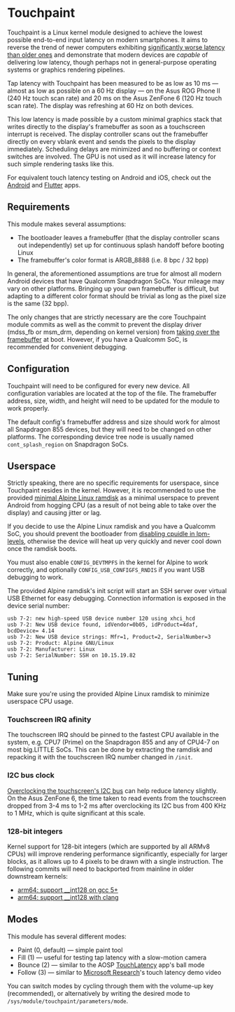 # Touchpaint

Touchpaint is a Linux kernel module designed to achieve the lowest possible end-to-end input latency on modern smartphones. It aims to reverse the trend of newer computers exhibiting [significantly worse latency than older ones](https://danluu.com/input-lag/) and demonstrate that modern devices are *capable* of delivering low latency, though perhaps not in general-purpose operating systems or graphics rendering pipelines.

Tap latency with Touchpaint has been measured to be as low as 10 ms — almost as low as possible on a 60 Hz display — on the Asus ROG Phone II (240 Hz touch scan rate) and 20 ms on the Asus ZenFone 6 (120 Hz touch scan rate). The display was refreshing at 60 Hz on both devices.

This low latency is made possible by a custom minimal graphics stack that writes directly to the display's framebuffer as soon as a touchscreen interrupt is received. The display controller scans out the framebuffer directly on every vblank event and sends the pixels to the display immediately. Scheduling delays are minimized and no buffering or context switches are involved. The GPU is not used as it will increase latency for such simple rendering tasks like this.

For equivalent touch latency testing on Android and iOS, check out the [Android](https://github.com/kdrag0n/touchpaint-android) and [Flutter](https://github.com/kdrag0n/touchpaint-flutter) apps.

## Requirements

This module makes several assumptions:

- The bootloader leaves a framebuffer (that the display controller scans out independently) set up for continuous splash handoff before booting Linux
- The framebuffer's color format is ARGB_8888 (i.e. 8 bpc / 32 bpp)

In general, the aforementioned assumptions are true for almost all modern Android devices that have Qualcomm Snapdragon SoCs. Your mileage may vary on other platforms. Bringing up your own framebuffer is difficult, but adapting to a different color format should be trivial as long as the pixel size is the same (32 bpp).

The only changes that are strictly necessary are the core Touchpaint module commits as well as the commit to prevent the display driver (mdss_fb or msm_drm, depending on kernel version) from [taking over the framebuffer](https://github.com/kdrag0n/touchpaint/commit/eeee8bf9a705) at boot. However, if you have a Qualcomm SoC, is recommended for convenient debugging.

## Configuration

Touchpaint will need to be configured for every new device. All configuration variables are located at the top of the file. The framebuffer address, size, width, and height will need to be updated for the module to work properly.

The default config's framebuffer address and size should work for almost all Snapdragon 855 devices, but they will need to be changed on other platforms. The corresponding device tree node is usually named `cont_splash_region` on Snapdragon SoCs.

## Userspace

Strictly speaking, there are no specific requirements for userspace, since Touchpaint resides in the kernel. However, it is recommended to use the provided [minimal Alpine Linux ramdisk](https://github.com/kdrag0n/touchpaint/blob/master/ramdisk/alpine-rd.cpio.gz) as a minimal userspace to prevent Android from hogging CPU (as a result of not being able to take over the display) and causing jitter or lag.

If you decide to use the Alpine Linux ramdisk and you have a Qualcomm SoC, you should prevent the bootloader from [disabling cpuidle in lpm-levels](https://github.com/kdrag0n/touchpaint/commit/1eedf30258fd), otherwise the device will heat up very quickly and never cool down once the ramdisk boots.

You must also enable `CONFIG_DEVTMPFS` in the kernel for Alpine to work correctly, and optionally `CONFIG_USB_CONFIGFS_RNDIS` if you want USB debugging to work.

The provided Alpine ramdisk's init script will start an SSH server over virtual USB Ethernet for easy debugging. Connection information is exposed in the device serial number:

```
usb 7-2: new high-speed USB device number 120 using xhci_hcd
usb 7-2: New USB device found, idVendor=0b05, idProduct=4daf, bcdDevice= 4.14
usb 7-2: New USB device strings: Mfr=1, Product=2, SerialNumber=3
usb 7-2: Product: Alpine GNU/Linux
usb 7-2: Manufacturer: Linux
usb 7-2: SerialNumber: SSH on 10.15.19.82
```

## Tuning

Make sure you're using the provided Alpine Linux ramdisk to minimize userspace CPU usage.

### Touchscreen IRQ afinity

The touchscreen IRQ should be pinned to the fastest CPU available in the system, e.g. CPU7 (Prime) on the Snapdragon 855 and any of CPU4-7 on most big.LITTLE SoCs. This can be done by extracting the ramdisk and repacking it with the touchscreen IRQ number changed in `/init`.

### I2C bus clock

[Overclocking the touchscreen's I2C bus](https://github.com/kdrag0n/touchpaint/commit/e016b1e03bd1) can help reduce latency slightly. On the Asus ZenFone 6, the time taken to read events from the touchscreen dropped from 3-4 ms to 1-2 ms after overclocking its I2C bus from 400 KHz to 1 MHz, which is quite significant at this scale.

### 128-bit integers

Kernel support for 128-bit integers (which are supported by all ARMv8 CPUs) will improve rendering performance significantly, especially for larger blocks, as it allows up to 4 pixels to be drawn with a single instruction. The following commits will need to backported from mainline in older downstream kernels:

- [arm64: support __int128 on gcc 5+](https://github.com/torvalds/linux/commit/fb8722735f50)
- [arm64: support __int128 with clang](https://github.com/torvalds/linux/commit/ad40bdafb495)

## Modes

This module has several different modes:

- Paint (0, default) — simple paint tool
- Fill (1) — useful for testing tap latency with a slow-motion camera
- Bounce (2) — similar to the AOSP [TouchLatency](https://android.googlesource.com/platform/frameworks/base/+/refs/tags/android-10.0.0_r40/tests/TouchLatency/) app's ball mode
- Follow (3) — similar to [Microsoft Research](https://www.youtube.com/watch?v=vOvQCPLkPt4)'s touch latency demo video

You can switch modes by cycling through them with the volume-up key (recommended), or alternatively by writing the desired mode to `/sys/module/touchpaint/parameters/mode`.
